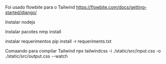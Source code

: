 Foi usado flowbite para o Tailwind
https://flowbite.com/docs/getting-started/django/

Instalar nodejs

Instalar pacotes
nmp install

instalar requerimentos
pip install -r requeriments.txt

Comaando para compilar Tailwind
npx tailwindcss -i ./static/src/input.css -o ./static/src/output.css --watch
